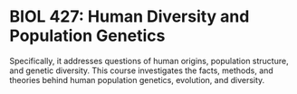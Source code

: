 # BIOL 427: Human Diversity and Population Genetics

Specifically, it addresses questions of human origins, population structure, and genetic diversity. This course investigates the facts, methods, and theories behind human population genetics, evolution, and diversity.